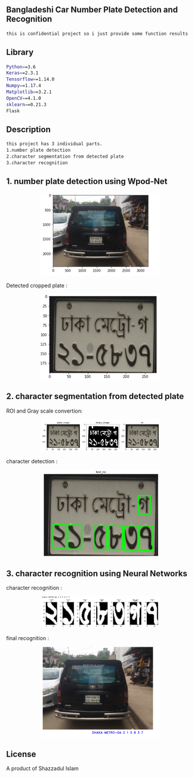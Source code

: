                                                   
  <!--[![Backers on Open Collective](https://opencollective.com/nest/backers/badge.svg)](https://opencollective.com/nest#backer)
  [![Sponsors on Open Collective](https://opencollective.com/nest/sponsors/badge.svg)](https://opencollective.com/nest#sponsor)-->
## Bangladeshi Car Number Plate Detection and Recognition
```bash
this is confidential project so i just provide some function results
```

## Library
```bash
Python==3.6
Keras==2.3.1
Tensorflow==1.14.0
Numpy==1.17.4
Matplotlib==3.2.1
OpenCV==4.1.0
sklearn==0.21.3
Flask
```
## Description
```bash
this project has 3 individual parts.
1.number plate detection
2.character segmentation from detected plate
3.character recognition
```
## 1. number plate detection using Wpod-Net


<p align="center">
  <a  target="blank"><img src="https://github.com/MunPotter/Bangla-AI/blob/main/Screenshot_7.png" width="320" alt="img" /></a>
</p>
Detected cropped plate :
<p align="center">
  <a  target="blank"><img src="https://github.com/MunPotter/Bangla-AI/blob/main/Screenshot_8.png" width="320" alt="img" /></a>
</p>


## 2. character segmentation from detected plate

ROI and Gray scale convertion:
<p align="center">
  <a  target="blank"><img src="https://github.com/MunPotter/Bangla-AI/blob/main/Screenshot_9.png" width="320" alt="img" /></a>
</p>
character detection :
<p align="center">
  <a  target="blank"><img src="https://github.com/MunPotter/Bangla-AI/blob/main/Screenshot_10.png" width="320" alt="img" /></a>
</p>



## 3. character recognition using Neural Networks

character recognition :
<p align="center">
  <a  target="blank"><img src="https://github.com/MunPotter/Bangla-AI/blob/main/Screenshot_11.png" width="320" alt="img" /></a>
</p>
final recognition :
<p align="center">
  <a  target="blank"><img src="https://github.com/MunPotter/Bangla-AI/blob/main/Screenshot_12.png" width="320" alt="img" /></a>
</p>

## License
A product of Shazzadul Islam
